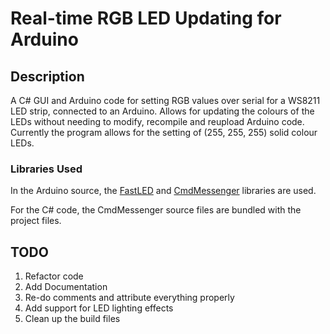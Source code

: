 # Real-time RGB LED Updating for Arduino

## Description

A C# GUI and Arduino code for setting RGB values over serial for a WS8211 LED strip, connected to an Arduino. Allows for updating the colours of the LEDs without needing to modify, recompile and reupload Arduino code. Currently the program allows for the setting of (255, 255, 255) solid colour LEDs.

### Libraries Used

In the Arduino source, the [FastLED](http://fastled.io/) and [CmdMessenger](https://github.com/thijse/Arduino-CmdMessenger) libraries are used.

For the C# code, the CmdMessenger source files are bundled with the project files.

## TODO

1. Refactor code
2. Add Documentation
3. Re-do comments and attribute everything properly
4. Add support for LED lighting effects
5. Clean up the build files
